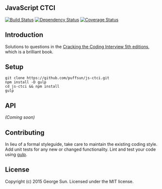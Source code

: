 ## JavaScript CTCI

[![Build Status][travis-image]][travis-url] [![Dependency Status][daviddm-url]][daviddm-image] [![Coverage Status][coveralls-image]][coveralls-url]

## Introduction

Solutions to questions in the [Cracking the Coding Interview 5th editions](http://www.amazon.com/Cracking-Coding-Interview-Programming-Questions/dp/098478280X), which is a brilliant book.

## Setup

```
git clone https://github.com/puffsun/js-ctci.git
npm install -D gulp
cd js-ctci && npm install
gulp
```

## API

_(Coming soon)_


## Contributing

In lieu of a formal styleguide, take care to maintain the existing coding style. Add unit tests for any new or changed functionality. Lint and test your code using [gulp](http://gulpjs.com/).


## License

Copyright (c) 2015 George Sun. Licensed under the MIT license.

[travis-url]: https://travis-ci.org/puffsun/js-ctci
[travis-image]: https://travis-ci.org/puffsun/js-ctci.svg?branch=master
[daviddm-url]: https://david-dm.org/puffsun/js-ctci.svg?theme=shields.io
[daviddm-image]: https://david-dm.org/puffsun/js-ctci
[coveralls-url]: https://coveralls.io/r/puffsun/js-ctci
[coveralls-image]: https://coveralls.io/repos/puffsun/js-ctci/badge.png
